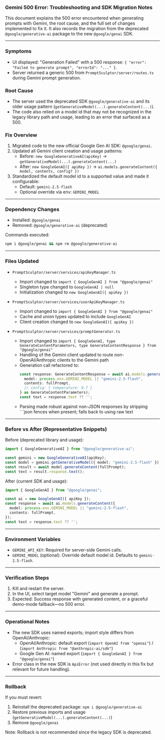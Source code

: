 ### Gemini 500 Error: Troubleshooting and SDK Migration Notes

This document explains the 500 error encountered when generating prompts with Gemini, the root cause, and the full set of changes implemented to fix it. It also records the migration from the deprecated `@google/generative-ai` package to the new `@google/genai` SDK.

---

### Symptoms
- UI displayed: "Generation Failed" with a 500 response: `{ "error": "Failed to generate prompt", "errorId": "..." }`.
- Server returned a generic 500 from `PromptSculptor/server/routes.ts` during Gemini prompt generation.

### Root Cause
- The server used the deprecated SDK `@google/generative-ai` and its older usage pattern (`getGenerativeModel(...).generateContent(...)`).
- The code also relied on a model id that may not be recognized in the legacy library path and usage, leading to an error that surfaced as a 500.

### Fix Overview
1. Migrated code to the new official Google Gen AI SDK: `@google/genai`.
2. Updated all Gemini client creation and usage patterns:
   - Before: `new GoogleGenerativeAI(apiKey)` → `getGenerativeModel(...).generateContent(...)`
   - After: `new GoogleGenAI({ apiKey })` → `ai.models.generateContent({ model, contents, config? })`
3. Standardized the default model id to a supported value and made it configurable:
   - Default: `gemini-2.5-flash`
   - Optional override via env: `GEMINI_MODEL`

---

### Dependency Changes
- Installed: `@google/genai`
- Removed: `@google/generative-ai` (deprecated)

Commands executed:
```bash
npm i @google/genai && npm rm @google/generative-ai
```

---

### Files Updated
- `PromptSculptor/server/services/apiKeyManager.ts`
  - Import changed to `import { GoogleGenAI } from "@google/genai"`
  - Singleton type changed to `GoogleGenAI | null`
  - Initialization changed to `new GoogleGenAI({ apiKey })`

- `PromptSculptor/server/services/userApiKeyManager.ts`
  - Import changed to `import { GoogleGenAI } from "@google/genai"`
  - Cache and union types updated to include `GoogleGenAI`
  - Client creation changed to `new GoogleGenAI({ apiKey })`

- `PromptSculptor/server/services/promptGenerator.ts`
  - Import changed to `import { GoogleGenAI, type GenerateContentParameters, type GenerateContentResponse } from "@google/genai"`
  - Handling of the Gemini client updated to route non-OpenAI/Anthropic clients to the Gemini path
  - Generation call refactored to:
    ```ts
    const response: GenerateContentResponse = await ai.models.generateContent({
      model: process.env.GEMINI_MODEL || "gemini-2.5-flash",
      contents: fullPrompt,
      // config: { temperature: 0.7 }
    } as GenerateContentParameters);
    const text = response.text ?? '';
    ```
  - Parsing made robust against non-JSON responses by stripping ```json fences when present; falls back to using raw text

---

### Before vs After (Representative Snippets)

Before (deprecated library and usage):
```ts
import { GoogleGenerativeAI } from "@google/generative-ai";

const gemini = new GoogleGenerativeAI(apiKey);
const model = gemini.getGenerativeModel({ model: "gemini-2.5-flash" });
const result = await model.generateContent(fullPrompt);
const text = result.response.text();
```

After (current SDK and usage):
```ts
import { GoogleGenAI } from "@google/genai";

const ai = new GoogleGenAI({ apiKey });
const response = await ai.models.generateContent({
  model: process.env.GEMINI_MODEL || "gemini-2.5-flash",
  contents: fullPrompt,
});
const text = response.text ?? '';
```

---

### Environment Variables
- `GEMINI_API_KEY`: Required for server-side Gemini calls.
- `GEMINI_MODEL` (optional): Override default model id. Defaults to `gemini-2.5-flash`.

---

### Verification Steps
1. Kill and restart the server.
2. In the UI, select target model "Gemini" and generate a prompt.
3. Expected: Success response with generated content, or a graceful demo-mode fallback—no 500 error.

---

### Operational Notes
- The new SDK uses named exports; import style differs from OpenAI/Anthropic:
  - OpenAI/Anthropic: default export (`import OpenAI from "openai"`) / (`import Anthropic from "@anthropic-ai/sdk"`)
  - Google Gen AI: named export (`import { GoogleGenAI } from "@google/genai"`)
- Error class in the new SDK is `ApiError` (not used directly in this fix but relevant for future handling).

---

### Rollback
If you must revert:
1. Reinstall the deprecated package: `npm i @google/generative-ai`
2. Restore previous imports and usage (`getGenerativeModel(...).generateContent(...)`)
3. Remove `@google/genai`

Note: Rollback is not recommended since the legacy SDK is deprecated.


